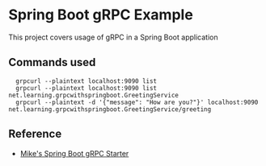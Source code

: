# Spring Boot gRPC Example
This project covers usage of gRPC in a Spring Boot application

## Commands used
```
  grpcurl --plaintext localhost:9090 list
  grpcurl --plaintext localhost:9090 list net.learning.grpcwithspringboot.GreetingService
  grpcurl --plaintext -d '{"message": "How are you?"}' localhost:9090 net.learning.grpcwithspringboot.GreetingService/greeting 
```

## Reference
- [Mike's Spring Boot gRPC Starter](https://yidongnan.github.io/grpc-spring-boot-starter/en/server/getting-started.html)